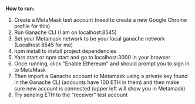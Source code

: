 **How to run:**
1) Create a MetaMask test account (need to create a new Google Chrome profile for this)
2) Run Ganache CLI (I am on localhost:8545)
3) Set your Metamask network to be your local ganache network (Localhost 8545 for me)
4) npm install to install project dependencies
5) Yarn start or npm start and go to localhost:3000 in your browser
6) Once running, click "Enable Ethereum" and should prompt you to sign in to MetaMask
7) Then import a Ganache account to Metamask using a private key found in the Ganache CLI (accounts have 100 ETH in them) and then make sure new account is connected (upper left will show you in Metamask)
8) Try sending ETH to the "receiver" test account
